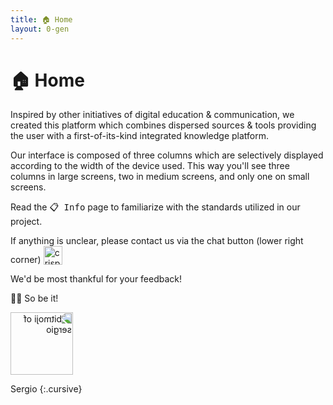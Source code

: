 ```yaml
---
title: 🏠 Home
layout: 0-gen
---
```


# 🏠 Home

Inspired by other initiatives of digital education & communication, we created this platform which combines dispersed sources & tools providing the user with a first-of-its-kind integrated knowledge platform.

Our interface is composed of three columns which are selectively displayed according to the width of the device used. This way you'll see three columns in large screens, two in medium screens, and only one on small screens.

Read the <kbd>📋 Info</kbd> page to familiarize with the standards utilized in our project.

If anything is unclear, please contact us via the chat button (lower right corner) <img src="./framework/crisp-logo.svg" width="30" height="30" alt="crisp chat button" style="all: unset; height: 30px; vertical-align: text-bottom;">

We'd be most thankful for your feedback!

🙏🏼 So be it!

<img src="./framework/baldy.webp" width="100" height="100" alt="bitmoji of sergio" style="all: unset; background-color: transparent;  width: 100px; transform: scaleX(-1)">

Sergio
{:.cursive}

<p>&nbsp;</p>
<p>&nbsp;</p>